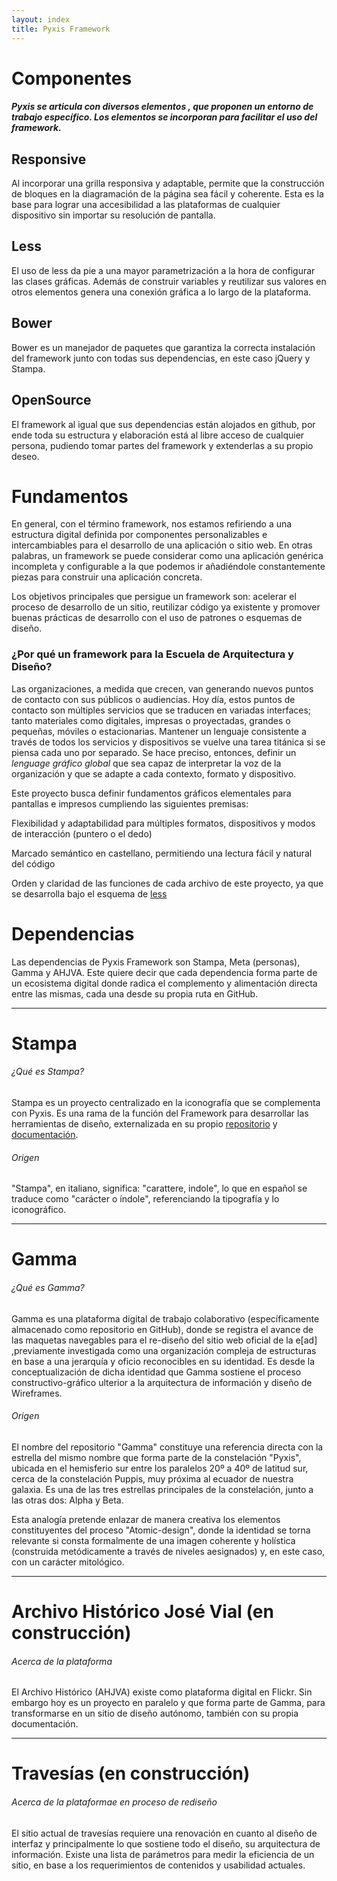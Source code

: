 ```yaml
---
layout: index
title: Pyxis Framework
---
```

<div class='fondo-blanco'>
  <div class='pag'>
    <div class='fila'>
      <h1 class='rojo-claro fino centrado grande'>Componentes</h1>
      <h5 class='centrado'>Pyxis se articula con diversos elementos , que proponen un entorno de trabajo específico. Los elementos se incorporan para facilitar el uso del framework.</h5>
      <div class='col-lg-3 col-md-3 col-sm-3 oculto-xs centrado'>
        <i class="icn icn-pc icn-xl"></i> <i class="icn icn-tablet icn-xl"></i> <i class="icn icn-movil icn-xl"></i> 
        <h2 class='rojo-claro'>Responsive</h2>
        <p class='parrafo-izquierdo xs sans'>Al incorporar una grilla responsiva y adaptable, permite que la construcción de bloques en la diagramación de la página sea fácil y coherente. Esta es la base para lograr una accesibilidad a las plataformas de cualquier dispositivo sin importar su resolución de pantalla.</p>
      </div>
      <div class='col-lg-3 col-md-3 col-sm-3 oculto-xs centrado'>
        <i class="icn icn-less icn-xl"></i> 
        <h2 class='rojo-claro'>Less</h2>
        <p class='parrafo-izquierdo xs sans'>El uso de less da pie a una mayor parametrización a la hora de configurar las clases gráficas. Además de construir variables y reutilizar sus valores en otros elementos genera una conexión gráfica a lo largo de la plataforma.</p>
      </div>
      <div class='col-lg-3 col-md-3 col-sm-3 oculto-xs centrado'>
        <i class="icn icn-bower icn-xl"></i> 
        <h2 class='rojo-claro'>Bower</h2>
        <p class='parrafo-izquierdo xs sans'>Bower es un manejador de paquetes que garantiza la correcta instalación del framework junto con todas sus dependencias, en este caso jQuery y Stampa. </p>
      </div>
      <div class='col-lg-3 col-md-3 col-sm-3 oculto-xs centrado'>
        <i class="icn icn-codigo icn-xl"></i>
        <h2 class='rojo-claro'>OpenSource</h2>
        <p class='parrafo-izquierdo xs sans'>El framework al igual que sus dependencias están alojados en github, por ende toda su estructura y elaboración está al libre acceso de cualquier persona, pudiendo tomar partes del framework y extenderlas a su propio deseo.</p>
      </div>
    </div>
  </div>
</div>
<div class='fondo-pizarra-oscuro'>
  <div class='pag'>
      <h1 class='rojo-claro fino centrado grande'>Fundamentos</h1>
      <p class='gris xs'>En general, con el término framework, nos estamos refiriendo a una estructura digital definida por componentes personalizables e intercambiables para el desarrollo de una aplicación o sitio web. En otras palabras, un framework se puede considerar como una aplicación genérica incompleta y configurable a la que podemos ir añadiéndole constantemente piezas para construir una aplicación concreta.</p>
      <p class='gris xs'>Los objetivos principales que persigue un framework son: acelerar el proceso de desarrollo de un sitio, reutilizar código ya existente y promover buenas prácticas de desarrollo con el uso de patrones o esquemas de diseño. </p>
      <h3 class='rojo-claro fino centrado'>¿Por qué un framework para la Escuela de Arquitectura y Diseño?</h3>
      <p class='gris xs'>Las organizaciones, a medida que crecen, van generando nuevos puntos de contacto con sus públicos o audiencias. Hoy día, estos puntos de contacto son múltiples servicios que se traducen en variadas interfaces; tanto materiales como digitales, impresas o proyectadas, grandes o pequeñas, móviles o estacionarias. Mantener un lenguaje consistente a través de todos los servicios y dispositivos se vuelve una tarea titánica si se piensa cada uno por separado. Se hace preciso, entonces, definir un <i>lenguage gráfico global</i> que sea capaz de interpretar la voz de la organización y que se adapte a cada contexto, formato y dispositivo.</p>
      <p class='gris xs'>Este proyecto busca definir fundamentos gráficos elementales para pantallas e impresos cumpliendo las siguientes premisas:</p>
        <div class='col-md-4 centrado'>
          <i class="gris icn icn-mano-arriba icn-xl"></i> 
          <p class='gris xs parrafo-izquierdo'>Flexibilidad y adaptabilidad para múltiples formatos, dispositivos y modos de interacción (puntero o el dedo)</p>
        </div>
        <div class='col-md-4 centrado'>
          <i class="gris icn icn-lentes icn-xl"></i> 
          <p class='gris xs parrafo-izquierdo'>Marcado semántico en castellano, permitiendo una lectura fácil y natural del código</p>
        </div>
        <div class='col-md-4 centrado'>
          <i class="gris icn icn-mapa-conceptual icn-xl"></i> 
          <p class='gris xs parrafo-izquierdo'>Orden y claridad de las funciones de cada archivo de este proyecto, ya que se desarrolla bajo el esquema de <a class='gris' href="http://lesscss.org/"><i class="icn icn-less"></i> less </a></p>
        </div>
  </div>
</div>
<div class='fondo-blanco'>
  <div class='pag'>
    <h1 class='rojo-claro fino centrado grande'>Dependencias</h1>
    <p class='gris'>Las dependencias de Pyxis Framework son Stampa, Meta (personas), Gamma y AHJVA. Este quiere decir que cada dependencia forma parte de un ecosistema digital donde radica el complemento y alimentación directa entre las mismas, cada una desde su propia ruta en GitHub.</p>
    <hr>
    <div class='fila'>
      <h1 class='naranja-opuesto centrado'><i class="icn icn-stampa icn-lg"></i> Stampa</h1>
      <h6 class='naranja-opuesto  centrado'>¿Qué es Stampa?</h6>
      <p class='gris'>Stampa es un proyecto centralizado en la iconografía que se complementa con Pyxis. Es una rama de la función del Framework para desarrollar las herramientas de diseño, externalizada en su propio <a class='gris' href='#'>repositorio</a> y <a class='gris' href='#'>documentación</a>.</p>
      <h6 class='naranja-opuesto centrado'>Origen</h6>
      <p class='gris'>"Stampa", en italiano, significa: "carattere, indole", lo que en español se traduce como "carácter o índole", referenciando la tipografía y lo iconográfico. </p>
    </div>
    <hr>
    <div class='fila'>
      <h1 class='rojo-claro centrado'><i class="icn icn-noticias icn-lg"></i> Gamma</h1>
      <h6 class='rojo-claro centrado'>¿Qué es Gamma?</h6>
      <p class='gris-oscuro'>Gamma es una plataforma digital de trabajo colaborativo (específicamente almacenado como repositorio en GitHub), donde se registra el avance de las maquetas navegables para el re-diseño del sitio web oficial de la e[ad] ,previamente investigada como una organización compleja de estructuras en base a una jerarquía y oficio reconocibles en su identidad. Es desde la conceptualización de dicha identidad que Gamma sostiene el proceso constructivo-gráfico ulterior a la arquitectura de información y diseño de Wireframes.</p>
      <h6 class='rojo-claro centrado'>Origen</h6>
      <p class='gris-oscuro'>El nombre del repositorio "Gamma" constituye una referencia directa con la estrella del mismo nombre que forma parte de la constelación "Pyxis", ubicada en el hemisferio sur entre los paralelos 20º a 40º de latitud sur, cerca de la constelación Puppis, muy próxima al ecuador de nuestra galaxia. Es una de las tres estrellas principales de la constelación, junto a las otras dos: Alpha y Beta.</p>
      <p class='gris-oscuro'>Esta analogía pretende enlazar de manera creativa los elementos constituyentes del proceso "Atomic-design", donde la identidad se torna relevante si consta formalmente de una imagen coherente y holística (construida metódicamente a través de niveles aesignados) y, en este caso, con un carácter mitológico. </p>
    </div>
    <hr>
    <div class='fila'>
      <h1 class='naranja centrado'><i class="icn icn-archivo icn-lg"></i> Archivo Histórico José Vial (en construcción)</h1>
      <h6 class='naranja centrado'>Acerca de la plataforma</h6>
      <p class='gris'>El Archivo Histórico (AHJVA) existe como plataforma digital en Flickr. Sin embargo hoy es un proyecto en paralelo y que forma parte de Gamma, para transformarse en un sitio de diseño autónomo, también con su propia documentación. </p>
    </div>
    <hr>
    <div class='fila'>
      <h1 class='burdeo-opuesto centrado'><i class="icn icn-travesia icn-lg"></i> Travesías (en construcción)</h1>
      <h6 class='burdeo-opuesto centrado'>Acerca de la plataformae en proceso de rediseño</h6>
      <p class='gris'>El sitio actual de travesías requiere una renovación en cuanto al diseño de interfaz y principalmente lo que sostiene todo el diseño, su arquitectura de información. Existe una lista de parámetros para medir la eficiencia de un sitio, en base a los requerimientos de contenidos y usabilidad actuales. </p>
    </div>
  </div>
</div>

